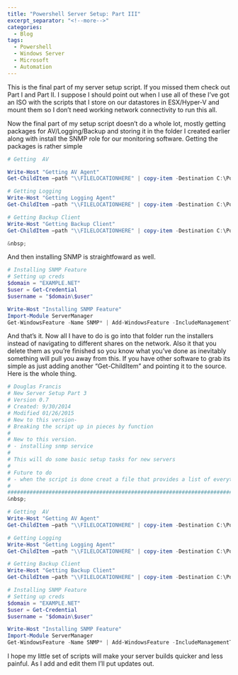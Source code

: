 ```yaml
---
title: "Powershell Server Setup: Part III"
excerpt_separator: "<!--more-->"
categories:
  - Blog
tags:
  - Powershell
  - Windows Server
  - Microsoft
  - Automation
---
```


This is the final part of my server setup script. If you missed them check out Part I and Part II. I suppose I should point out when I use all of these I’ve got an ISO with the scripts that I store on our datastores in ESX/Hyper-V and mount them so I don’t need working network connectivity to run this all.

Now the final part of my setup script doesn’t do a whole lot, mostly getting packages for AV/Logging/Backup and storing it in the folder I created earlier along with install the SNMP role for our monitoring software.  Getting the packages is rather simple

<!--more-->

```powershell
# Getting  AV

Write-Host "Getting AV Agent"
Get-ChildItem –path "\\FILELOCATIONHERE" | copy-item -Destination C:\PowerShell_Install_Temp

# Getting Logging
Write-Host "Getting Logging Agent"
Get-ChildItem –path "\\FILELOCATIONHERE" | copy-item -Destination C:\PowerShell_Install_Temp

# Getting Backup Client
Write-Host "Getting Backup Client"
Get-ChildItem –path "\\FILELOCATIONHERE" | copy-item -Destination C:\PowerShell_Install_Temp

&nbsp;
```

And then installing SNMP is straightfoward as well.

```powershell
# Installing SNMP Feature
# Setting up creds
$domain = "EXAMPLE.NET"
$user = Get-Credential
$username = "$domain\$user"

Write-Host "Installing SNMP Feature"
Import-Module ServerManager
Get-WindowsFeature -Name SNMP* | Add-WindowsFeature -IncludeManagementTools -Credential $user | Out-Null
```

And that’s it. Now all I have to do is go into that folder run the installers instead of navigating to different shares on the network. Also it that you delete them as you’re finished so you know what you’ve done as inevitably something will pull you away from this. If you have other software to grab its simple as just adding another “Get-ChildItem” and pointing it to the source. Here is the whole thing.

```powershell
# Douglas Francis
# New Server Setup Part 3
# Version 0.7
# Created: 9/30/2014
# Modified 01/26/2015
# New to this version-
# Breaking the script up in pieces by function
#
# New to this version.
# - installing snmp service
#
# This will do some basic setup tasks for new servers
#
# Future to do
# - when the script is done creat a file that provides a list of everything done
#
##############################################################################
&nbsp;

# Getting  AV
Write-Host "Getting AV Agent"
Get-ChildItem –path "\\FILELOCATIONHERE" | copy-item -Destination C:\PowerShell_Install_Temp

# Getting Logging
Write-Host "Getting Logging Agent"
Get-ChildItem –path "\\FILELOCATIONHERE" | copy-item -Destination C:\PowerShell_Install_Temp

# Getting Backup Client
Write-Host "Getting Backup Client"
Get-ChildItem –path "\\FILELOCATIONHERE" | copy-item -Destination C:\PowerShell_Install_Temp

# Installing SNMP Feature
# Setting up creds
$domain = "EXAMPLE.NET"
$user = Get-Credential
$username = "$domain\$user"

Write-Host "Installing SNMP Feature"
Import-Module ServerManager
Get-WindowsFeature -Name SNMP* | Add-WindowsFeature -IncludeManagementTools -Credential $user | Out-Null
```

I hope my little set of scripts will make your server builds quicker and less painful. As I add and edit them I’ll put updates out.